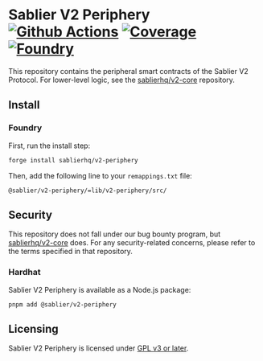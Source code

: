 # Sablier V2 Periphery [![Github Actions][gha-badge]][gha] [![Coverage][codecov-badge]][codecov] [![Foundry][foundry-badge]][foundry]

[gha]: https://github.com/sablierhq/v2-periphery/actions
[gha-badge]: https://github.com/sablierhq/v2-periphery/actions/workflows/ci.yml/badge.svg
[codecov]: https://codecov.io/gh/sablierhq/v2-periphery
[codecov-badge]: https://codecov.io/gh/sablierhq/v2-periphery/branch/main/graph/badge.svg?token=8RAKSWLIC1
[foundry]: https://getfoundry.sh/
[foundry-badge]: https://img.shields.io/badge/Built%20with-Foundry-FFDB1C.svg

This repository contains the peripheral smart contracts of the Sablier V2 Protocol. For lower-level logic, see the
[sablierhq/v2-core](https://github.com/sablierhq/v2-core) repository.

## Install

### Foundry

First, run the install step:

```sh
forge install sablierhq/v2-periphery
```

Then, add the following line to your `remappings.txt` file:

```text
@sablier/v2-periphery/=lib/v2-periphery/src/
```

## Security

This repository does not fall under our bug bounty program, but
[sablierhq/v2-core](https://github.com/sablierhq/v2-core) does. For any security-related concerns, please refer to the
terms specified in that repository.

### Hardhat

Sablier V2 Periphery is available as a Node.js package:

```shell
pnpm add @sablier/v2-periphery
```

## Licensing

Sablier V2 Periphery is licensed under [GPL v3 or later](./LICENSE.md).
